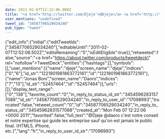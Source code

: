 ```yaml
---
date: 2011-02-07T12:22:06.000Z
title: "<a href='http://twitter.com/Djeje'>@Djeje</a> <a href='http://twitter.com/daoro'>@daoro</a> c'est notre conseil et notre expertise qui guide les entreprise sauf qu'on est jamais le public final. (HTML5, iPhone, etc.)″"
user_mentions: "undefined"
tweet_id: "34587706529034240"
pub_type: "tweet"
---
```

{"edit_info":{"initial":{"editTweetIds":["34587706529034240"],"editableUntil":"2011-02-07T12:52:06.502Z","editsRemaining":"5","isEditEligible":true}},"retweeted":false,"source":"<a href=\"https://about.twitter.com/products/tweetdeck\" rel=\"nofollow\">TweetDeck</a>","entities":{"hashtags":[],"symbols":[],"user_mentions":[{"name":"djeje","screen_name":"djeje","indices":["0","6"],"id_str":"1221901981863772161","id":"1221901981863772161"},{"name":"Jonas Boni","screen_name":"Daoro","indices":["7","13"],"id_str":"52457464","id":"52457464"}],"urls":[]},"display_text_range":["0","138"],"favorite_count":"0","in_reply_to_status_id_str":"34545962831577088","id_str":"34587706529034240","in_reply_to_user_id":"17098993","truncated":false,"retweet_count":"0","id":"34587706529034240","in_reply_to_status_id":"34545962831577088","created_at":"Mon Feb 07 12:22:06 +0000 2011","favorited":false,"full_text":"@Djeje @daoro c'est notre conseil et notre expertise qui guide les entreprise sauf qu'on est jamais le public final. (HTML5, iPhone, etc.)","lang":"fr","in_reply_to_user_id_str":"17098993"}
